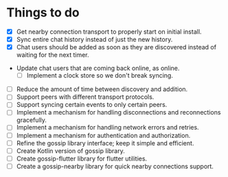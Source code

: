 # Things to do
- [x] Get nearby connection transport to properly start on initial install.
- [x] Sync entire chat history instead of just the new history.
- [x] Chat users should be added as soon as they are discovered instead of waiting for the next timer.
- Update chat users that are coming back online, as online.
  - [ ] Implement a clock store so we don't break syncing.
- [ ] Reduce the amount of time between discovery and addition.
- [ ] Support peers with different transport protocols.
- [ ] Support syncing certain events to only certain peers.
- [ ] Implement a mechanism for handling disconnections and reconnections gracefully.
- [ ] Implement a mechanism for handling network errors and retries.
- [ ] Implement a mechanism for authentication and authorization.
- [ ] Refine the gossip library interface; keep it simple and efficient.
- [ ] Create Kotlin version of gossip library.
- [ ] Create gossip-flutter library for flutter utilities.
- [ ] Create a gossip-nearby library for quick nearby connections support.
